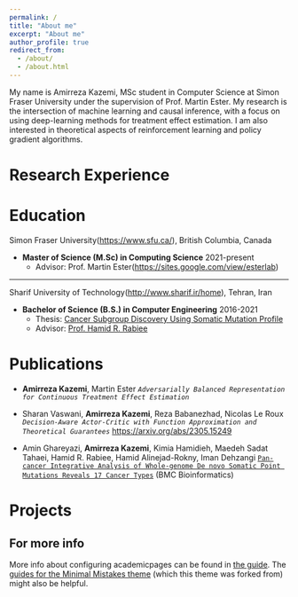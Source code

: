 ```yaml
---
permalink: /
title: "About me"
excerpt: "About me"
author_profile: true
redirect_from: 
  - /about/
  - /about.html
---
```


My name is Amirreza Kazemi, MSc student in Computer Science at Simon Fraser University under the supervision of Prof. Martin Ester. My research is the intersection of machine learning and causal inference, with a focus on using deep-learning methods for treatment effect estimation. I am also interested in theoretical aspects of reinforcement learning and policy gradient algorithms. 

Research Experience
======


Education
======
Simon Fraser University(https://www.sfu.ca/), British Columbia, Canada
- **Master of Science (M.Sc) in Computing Science** 2021-present
  - Advisor: Prof. Martin Ester(https://sites.google.com/view/esterlab)
------

Sharif University of Technology(http://www.sharif.ir/home), Tehran, Iran
- **Bachelor of Science (B.S.) in Computer Engineering** 2016-2021
  - Thesis: [Cancer Subgroup Discovery Using Somatic Mutation Profile](https://pubmed.ncbi.nlm.nih.gov/35879674/)
  - Advisor: [Prof. Hamid R. Rabiee](http://sina.sharif.edu/~rabiee/)


Publications
======
- **Amirreza Kazemi**, Martin Ester
*`Adversarially Balanced Representation for Continuous Treatment Effect Estimation`*

- Sharan Vaswani, **Amirreza Kazemi**, Reza Babanezhad, Nicolas Le Roux
*`Decision-Aware Actor-Critic with Function Approximation and Theoretical Guarantees`* https://arxiv.org/abs/2305.15249

- Amin Ghareyazi, **Amirreza Kazemi**, Kimia Hamidieh, Maedeh Sadat Tahaei, Hamid R. Rabiee, Hamid Alinejad-Rokny, Iman Dehzangi
[`Pan-cancer Integrative Analysis of Whole-genome De novo Somatic Point Mutations Reveals 17 Cancer Types`](https://bmcbioinformatics.biomedcentral.com/articles/10.1186/s12859-022-04840-6)
(BMC Bioinformatics)



Projects
=======


For more info
------
More info about configuring academicpages can be found in [the guide](https://academicpages.github.io/markdown/). The [guides for the Minimal Mistakes theme](https://mmistakes.github.io/minimal-mistakes/docs/configuration/) (which this theme was forked from) might also be helpful.
